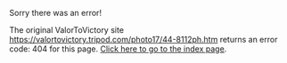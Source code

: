 

Sorry there was an error!

The original ValorToVictory site https://valortovictory.tripod.com/photo17/44-8112ph.htm returns an error code: 404 for this page. [Click here to go to the index page](../index.md).